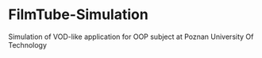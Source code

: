 # FilmTube-Simulation
Simulation of VOD-like application for OOP subject at Poznan University Of Technology
